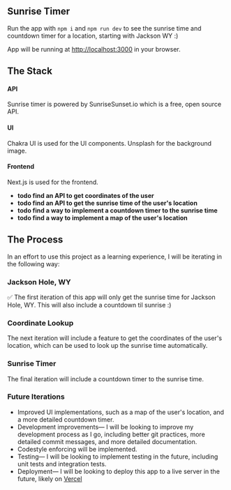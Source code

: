 ## Sunrise Timer

Run the app with `npm i` and `npm run dev` to see the sunrise time and countdown timer for a location, starting with Jackson WY :)

App will be running at [http://localhost:3000](http://localhost:3000) in your browser.

## The Stack

#### API

Sunrise timer is powered by SunriseSunset.io which is a free, open source API.

#### UI

Chakra UI is used for the UI components.
Unsplash for the background image.

#### Frontend

Next.js is used for the frontend.

- **todo find an API to get coordinates of the user**
- **todo find an API to get the sunrise time of the user's location**
- **todo find a way to implement a countdown timer to the sunrise time**
- **todo find a way to implement a map of the user's location**

## The Process

In an effort to use this project as a learning experience, I will be iterating in the following way:

### Jackson Hole, WY

:white_check_mark: The first iteration of this app will only get the sunrise time for Jackson Hole, WY. This will also include a countdown til sunrise :)

### Coordinate Lookup

The next iteration will include a feature to get the coordinates of the user's location, which can be used to look up the sunrise time automatically.

### Sunrise Timer

The final iteration will include a countdown timer to the sunrise time.

### Future Iterations

- Improved UI implementations, such as a map of the user's location, and a more detailed countdown timer.
- Development improvements— I will be looking to improve my development process as I go, including better git practices, more detailed commit messages, and more detailed documentation.
- Codestyle enforcing will be implemented.
- Testing— I will be looking to implement testing in the future, including unit tests and integration tests.
- Deployment— I will be looking to deploy this app to a live server in the future, likely on [Vercel](https://vercel.com/new?utm_medium=default-template&filter=next.js&utm_source=create-next-app&utm_campaign=create-next-app-readme)
